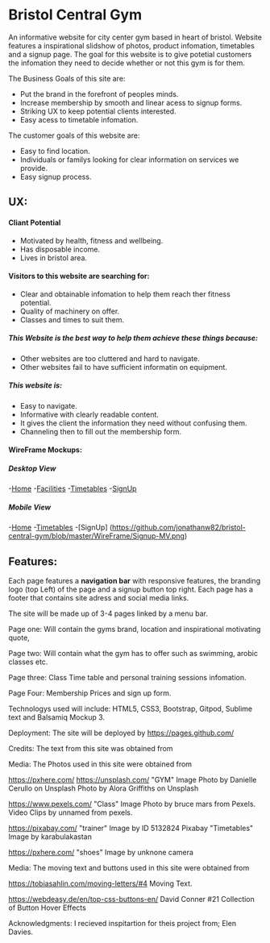 # Bristol Central Gym

An informative website for city center gym based in heart of bristol.
Website features a inspirational slidshow of photos, product infomation, timetables and a signup page.
The goal for this website is to give potetial customers the infomation they need to decide whether or not this gym is for them.

The Business Goals of this site are:
* Put the brand in the forefront of peoples minds.
* Increase membership by smooth and linear acess to signup forms.
* Striking UX to keep potential clients interested.
* Easy acess to timetable infomation.

The customer goals of this website are:
* Easy to find location.
* Individuals or familys looking for clear information on services we provide.
* Easy signup process.

## UX:

#### Cliant Potential
* Motivated by health, fitness and wellbeing.
* Has disposable income.
* Lives in bristol area.

#### Visitors to this website are searching for:
* Clear and obtainable infomation to help them reach ther fitness potential.
* Quality of machinery on offer.
* Classes and times to suit them.


##### This Website is the best way to help them achieve these things because:
* Other websites are too cluttered and hard to navigate.
* Other websites fail to have sufficient informatin on equipment.

##### This website is:
* Easy to navigate.
* Informative with clearly readable content.
* It gives the client the information they need without confusing them.
* Channeling then to fill out the membership form.
    
#### WireFrame Mockups:
##### Desktop View
-[Home](https://github.com/jonathanw82/bristol-central-gym/blob/master/WireFrame/Index-DTV.png)
-[Facilities](https://github.com/jonathanw82/bristol-central-gym/blob/master/WireFrame/Facilities-DTV.png)
-[Timetables](https://github.com/jonathanw82/bristol-central-gym/blob/master/WireFrame/Timetables-DTV.png)
-[SignUp](https://github.com/jonathanw82/bristol-central-gym/blob/master/WireFrame/Signup-DTV.png)

##### Mobile View
-[Home](https://github.com/jonathanw82/bristol-central-gym/blob/master/WireFrame/Home-MV.png)
-[Timetables](https://github.com/jonathanw82/bristol-central-gym/blob/master/WireFrame/Timetables-MV.png)
-[SignUp] (https://github.com/jonathanw82/bristol-central-gym/blob/master/WireFrame/Signup-MV.png)

## Features:

Each page features a **navigation bar** with responsive features, the branding logo (top Left) of the page and a signup button top right. Each page has a footer that contains site adress and social media links.

The site will be made up of 3-4 pages linked by a menu bar.

Page one:
Will contain the gyms brand, location and inspirational motivating quote,

Page two:
Will contain what the gym has to offer such as swimming, arobic classes etc.

Page three:
Class Time table and personal training sessions infomation.

Page Four:
Membership Prices and sign up form.

Technologys used will include:
HTML5, CSS3, Bootstrap, Gitpod, Sublime text and Balsamiq Mockup 3.

Deployment: The site will be deployed by 
https://pages.github.com/

Credits:
The text from this site was obtained from


Media: The Photos used in this site were obtained from

https://pxhere.com/
https://unsplash.com/
"GYM" Image Photo by Danielle Cerullo on Unsplash
Photo by Alora Griffiths on Unsplash

https://www.pexels.com/
"Class" Image Photo by bruce mars from Pexels.
Video Clips by unnamed from pexels.

https://pixabay.com/
"trainer" Image by ID 5132824 Pixabay
"Timetables" Image by karabulakastan

https://pxhere.com/
"shoes" Image by unknone camera 

Media: The moving text and buttons used in this site were obtained from

https://tobiasahlin.com/moving-letters/#4
Moving Text.

https://webdeasy.de/en/top-css-buttons-en/
David Conner #21 Collection of Button Hover Effects

Acknowledgments:
I recieved inspitartion for theis project from;
Elen Davies.





